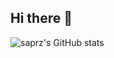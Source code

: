 ## Hi there 👋


![saprz's GitHub stats](https://github-readme-stats.vercel.app/api?username=saprz&show_icons=true&theme=buefy)

